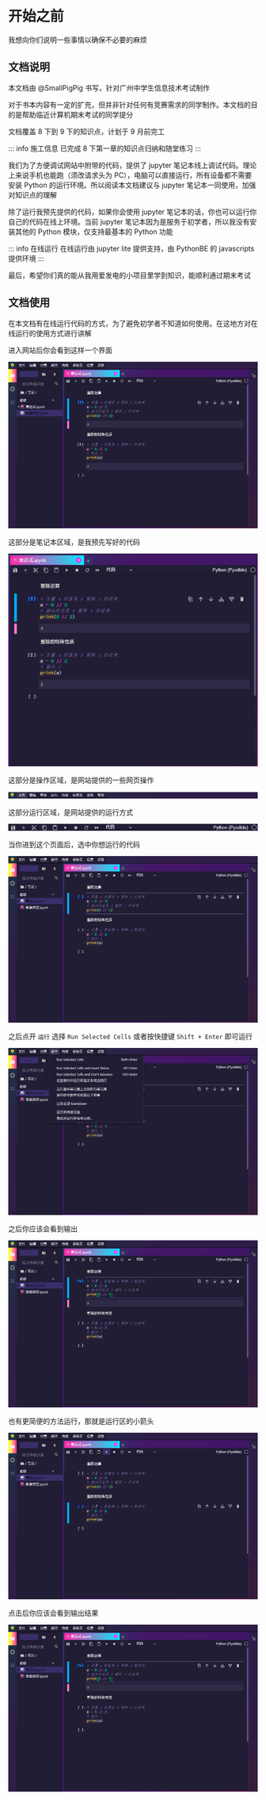 # 开始之前

我想向你们说明一些事情以确保不必要的麻烦

## 文档说明

本文档由 @SmallPigPig 书写，针对广州中学生信息技术考试制作

对于书本内容有一定的扩充，但并非针对任何有竞赛需求的同学制作。本文档的目的是帮助临近计算机期末考试的同学提分

文档覆盖 8 下到 9 下的知识点，计划于 9 月前完工

::: info 施工信息
已完成 8 下第一章的知识点归纳和随堂练习
:::

我们为了方便调试网站中附带的代码，提供了 jupyter 笔记本线上调试代码。理论上来说手机也能跑（须改请求头为 PC），电脑可以直接运行，所有设备都不需要安装 Python 的运行环境。所以阅读本文档建议与 jupyter 笔记本一同使用，加强对知识点的理解

除了运行我预先提供的代码，如果你会使用 jupyter 笔记本的话，你也可以运行你自己的代码在线上环境。当前 jupyter 笔记本因为是服务于初学者，所以我没有安装其他的 Python 模块，仅支持最基本的 Python 功能

::: info 在线运行
在线运行由 jupyter lite 提供支持，由 PythonBE 的 javascripts 提供环境
:::

最后，希望你们真的能从我用爱发电的小项目里学到知识，能顺利通过期末考试


## 文档使用

在本文档有在线运行代码的方式，为了避免初学者不知道如何使用。在这地方对在线运行的使用方式进行讲解

进入网站后你会看到这样一个界面

![页面截图](八年级\assets\页面截图.png)

这部分是笔记本区域，是我预先写好的代码

![笔记区域](八年级\assets\笔记本区.png)

这部分是操作区域，是网站提供的一些网页操作

![操作区域](八年级\assets\操作区.png)

这部分运行区域，是网站提供的运行方式

![运行区域](八年级\assets\运行区.png)

当你进到这个页面后，选中你想运行的代码

![选中代码](八年级\assets\选中.png)

之后点开 `运行` 选择 `Run Selected Cells` 或者按快捷键 `Shift + Enter` 即可运行

![运行单个](八年级\assets\运行单个.png)

之后你应该会看到输出

![输出结果](八年级\assets\输出结果.png)

也有更简便的方法运行，那就是运行区的小箭头

![便捷运行](八年级\assets\运行所有.png)

点击后你应该会看到输出结果

![输出结果](八年级\assets\输出结果.png)
